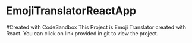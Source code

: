 # EmojiTranslatorReactApp

#Created with CodeSandbox
This Project is Emoji Translator created with React.
You can click on link provided in git to view the project.
